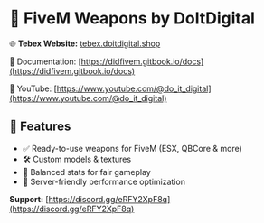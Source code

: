 # 🔫 FiveM Weapons by DoItDigital

🌐 **Tebex Website:** [tebex.doitdigital.shop](https://tebex.doitdigital.shop)

📄 Documentation: [https://didfivem.gitbook.io/docs](https://didfivem.gitbook.io/docs)

🎥 YouTube: [https://www.youtube.com/@do_it_digital](https://www.youtube.com/@do_it_digital)

## 🚀 Features

- ✅ Ready-to-use weapons for FiveM (ESX, QBCore & more)
- 🛠️ Custom models & textures
- 🎯 Balanced stats for fair gameplay
- 💼 Server-friendly performance optimization

**Support:** [https://discord.gg/eRFY2XpF8q](https://discord.gg/eRFY2XpF8q)
